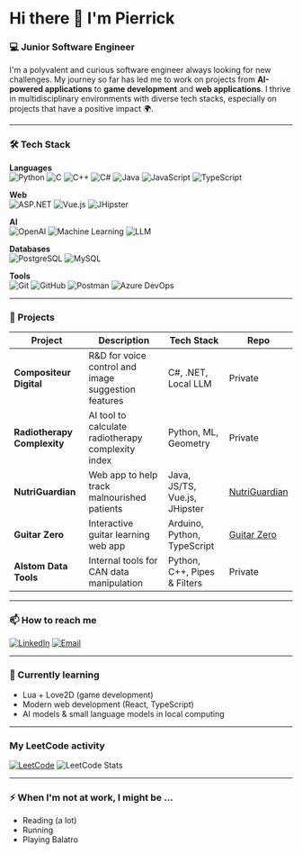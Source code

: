# Hi there 👋 I'm Pierrick

### 💻 Junior Software Engineer

I'm a polyvalent and curious software engineer always looking for new challenges. My journey so far has led me to work on projects from **AI-powered applications** to **game development** and **web applications**. I thrive in multidisciplinary environments with diverse tech stacks, especially on projects that have a positive impact 🌍.

---

### 🛠️ Tech Stack
**Languages**  
![Python](https://img.shields.io/badge/Python-blue?style=for-the-badge&logo=python) ![C](https://img.shields.io/badge/C-blue?style=for-the-badge&logo=c) ![C++](https://img.shields.io/badge/C++-blue?style=for-the-badge&logo=cplusplus) ![C#](https://img.shields.io/badge/C%23-blue?style=for-the-badge&logo=csharp) ![Java](https://img.shields.io/badge/Java-blue?style=for-the-badge&logo=java) ![JavaScript](https://img.shields.io/badge/JavaScript-yellow?style=for-the-badge&logo=javascript) ![TypeScript](https://img.shields.io/badge/TypeScript-blue?style=for-the-badge&logo=typescript)

**Web**  
![ASP.NET](https://img.shields.io/badge/ASP.NET-blue?style=for-the-badge&logo=.net) ![Vue.js](https://img.shields.io/badge/Vue.js-green?style=for-the-badge&logo=vue.js) ![JHipster](https://img.shields.io/badge/JHipster-blue?style=for-the-badge&logo=jhipster)

**AI**  
![OpenAI](https://img.shields.io/badge/OpenAI-006400?style=for-the-badge&logo=openai) ![Machine Learning](https://img.shields.io/badge/Machine%20Learning-orange?style=for-the-badge) ![LLM](https://img.shields.io/badge/Local%20LLM-darkgreen?style=for-the-badge)

**Databases**  
![PostgreSQL](https://img.shields.io/badge/PostgreSQL-blue?style=for-the-badge&logo=postgresql) ![MySQL](https://img.shields.io/badge/MySQL-blue?style=for-the-badge&logo=mysql)

**Tools**  
![Git](https://img.shields.io/badge/Git-orange?style=for-the-badge&logo=git) ![GitHub](https://img.shields.io/badge/GitHub-black?style=for-the-badge&logo=github) ![Postman](https://img.shields.io/badge/Postman-orange?style=for-the-badge&logo=postman) ![Azure DevOps](https://img.shields.io/badge/Azure_DevOps-blue?style=for-the-badge&logo=azuredevops)

---

### 🚀 Projects
| Project                  | Description                                  | Tech Stack                         | Repo                                      |
|--------------------------|-----------------------------------------------|-------------------------------------|--------------------------------------------|
| **Compositeur Digital**    | R&D for voice control and image suggestion features | C#, .NET, Local LLM             | Private |
| **Radiotherapy Complexity** | AI tool to calculate radiotherapy complexity index  | Python, ML, Geometry              | Private |
| **NutriGuardian**        | Web app to help track malnourished patients | Java, JS/TS, Vue.js, JHipster      | [NutriGuardian](https://github.com/2023-2024-ECOM-INFO5-G2/app) |
| **Guitar Zero**          | Interactive guitar learning web app         | Arduino, Python, TypeScript       | [Guitar Zero](https://github.com/LilPiep/GuitarZero) |
| **Alstom Data Tools**      | Internal tools for CAN data manipulation   | Python, C++, Pipes & Filters       | Private |

---

### 📫 How to reach me
[![LinkedIn](https://img.shields.io/badge/LinkedIn-blue?style=for-the-badge&logo=linkedin)](https://www.linkedin.com/in/pierrick-catteau/)
[![Email](https://img.shields.io/badge/Email-red?style=for-the-badge&logo=gmail)](mailto:pierrick.catteau@gmail.com)

---

### 🌱 Currently learning
- Lua + Love2D (game development)
- Modern web development (React, TypeScript)
- AI models & small language models in local computing

---

### My LeetCode activity

[![LeetCode](https://img.shields.io/badge/LeetCode-orange?style=for-the-badge&logo=leetcode)](https://leetcode.com/LilPiep/)
![LeetCode Stats](https://leetcode-stats-six.vercel.app/api?username=LilPiep&theme=dark)

---

### ⚡ When I'm not at work, I might be ...
- Reading (a lot)
- Running
- Playing Balatro
